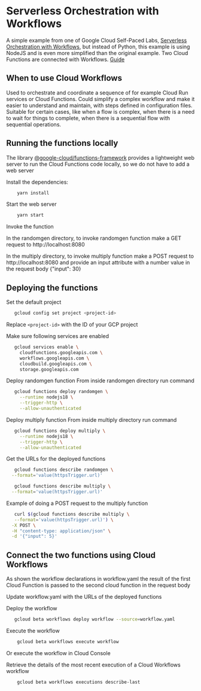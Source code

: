 # Serverless Orchestration with Workflows
A simple example from one of Google Cloud Self-Paced Labs, [Serverless Orchestration with Workflows](https://www.cloudskillsboost.google/catalog_lab/3528), but instead of Python, this example is using NodeJS and is even more simplified than the original example. Two Cloud Functions are connected with Workflows. [Guide](https://cloud.google.com/workflows/docs/run/tutorial-cloud-run)

## When to use Cloud Workflows
Used to orchestrate and coordinate a sequence of for example Cloud Run services or Cloud Functions. Could simplify a complex workflow and make it easier to understand and maintain, with steps defined in configuration files. Suitable for certain cases, like when a flow is complex, when there is a need to wait for things to complete, when there is a sequential flow with sequential operations.

## Running the functions locally
The library [@google-cloud/functions-framework](https://www.npmjs.com/package/@google-cloud/functions-framework) provides a lightweight web server to run the Cloud Functions code locally, so we do not have to add a web server

Install the dependencies:
```sh
    yarn install
```
Start the web server
```sh
    yarn start
```
Invoke the function

In the randomgen directory, to invoke randomgen function make a GET request to http://localhost:8080

In the multiply directory, to invoke multiply function make a POST request to http://localhost:8080 and provide an input attribute with a number value in the request body {"input": 30}

## Deploying the functions
Set the default project
```sh
   gcloud config set project <project-id>
```
Replace `<project-id>` with the ID of your GCP project

Make sure following services are enabled
```sh
   gcloud services enable \
     cloudfunctions.googleapis.com \
     workflows.googleapis.com \
     cloudbuild.googleapis.com \
     storage.googleapis.com 
```

Deploy randomgen function
From inside randomgen directory run command
```sh
   gcloud functions deploy randomgen \
     --runtime nodejs18 \
     --trigger-http \
     --allow-unauthenticated
```

Deploy multiply function
From inside multiply directory run command
```sh
   gcloud functions deploy multiply \
     --runtime nodejs18 \
     --trigger-http \
     --allow-unauthenticated
```

Get the URLs for the deployed functions
```sh
   gcloud functions describe randomgen \
  --format='value(httpsTrigger.url)'
```

```sh
   gcloud functions describe multiply \
  --format='value(httpsTrigger.url)'
```

Example of doing a POST request to the multiply function
```sh
   curl $(gcloud functions describe multiply \
   --format='value(httpsTrigger.url)') \
  -X POST \
  -H "content-type: application/json" \
  -d '{"input": 5}'
```

## Connect the two functions using Cloud Workflows
As shown the workflow declarations in workflow.yaml the result of the first Cloud Function is passed to the second cloud function in the request body

Update workflow.yaml with the URLs of the deployed functions

Deploy the workflow
```sh
   gcloud beta workflows deploy workflow --source=workflow.yaml
```

Execute the workflow
```sh
    gcloud beta workflows execute workflow
```
Or execute the workflow in Cloud Console

Retrieve the details of the most recent execution of a Cloud Workflows workflow
```sh
    gcloud beta workflows executions describe-last
```